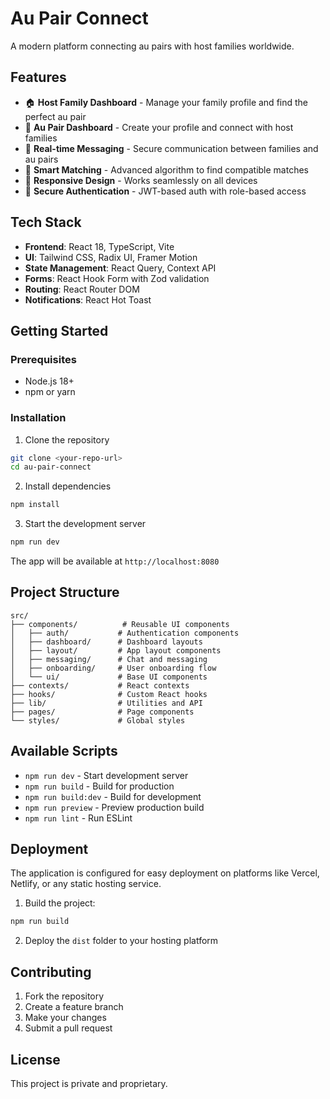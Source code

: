 # Au Pair Connect

A modern platform connecting au pairs with host families worldwide.

## Features

- 🏠 **Host Family Dashboard** - Manage your family profile and find the perfect au pair
- 👤 **Au Pair Dashboard** - Create your profile and connect with host families
- 💬 **Real-time Messaging** - Secure communication between families and au pairs
- 📝 **Smart Matching** - Advanced algorithm to find compatible matches
- 📱 **Responsive Design** - Works seamlessly on all devices
- 🔐 **Secure Authentication** - JWT-based auth with role-based access

## Tech Stack

- **Frontend**: React 18, TypeScript, Vite
- **UI**: Tailwind CSS, Radix UI, Framer Motion
- **State Management**: React Query, Context API
- **Forms**: React Hook Form with Zod validation
- **Routing**: React Router DOM
- **Notifications**: React Hot Toast

## Getting Started

### Prerequisites

- Node.js 18+
- npm or yarn

### Installation

1. Clone the repository

```bash
git clone <your-repo-url>
cd au-pair-connect
```

2. Install dependencies

```bash
npm install
```

3. Start the development server

```bash
npm run dev
```

The app will be available at `http://localhost:8080`

## Project Structure

```
src/
├── components/          # Reusable UI components
│   ├── auth/           # Authentication components
│   ├── dashboard/      # Dashboard layouts
│   ├── layout/         # App layout components
│   ├── messaging/      # Chat and messaging
│   ├── onboarding/     # User onboarding flow
│   └── ui/             # Base UI components
├── contexts/           # React contexts
├── hooks/              # Custom React hooks
├── lib/                # Utilities and API
├── pages/              # Page components
└── styles/             # Global styles
```

## Available Scripts

- `npm run dev` - Start development server
- `npm run build` - Build for production
- `npm run build:dev` - Build for development
- `npm run preview` - Preview production build
- `npm run lint` - Run ESLint

## Deployment

The application is configured for easy deployment on platforms like Vercel, Netlify, or any static hosting service.

1. Build the project:

```bash
npm run build
```

2. Deploy the `dist` folder to your hosting platform

## Contributing

1. Fork the repository
2. Create a feature branch
3. Make your changes
4. Submit a pull request

## License

This project is private and proprietary.
